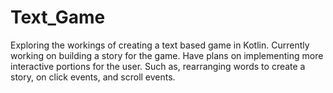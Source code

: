 # Text_Game

Exploring the workings of creating a text based game in Kotlin. Currently working on building a story for the game.
Have plans on implementing more interactive portions for the user. Such as, rearranging words to create a story, on click events, and scroll events.
